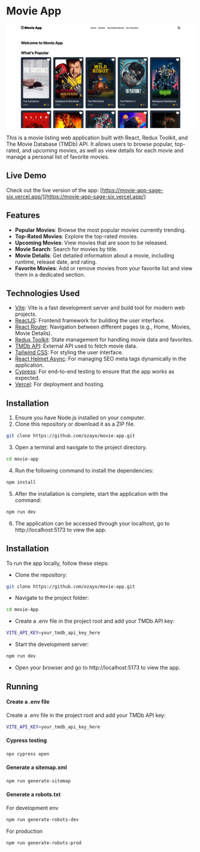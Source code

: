 # Movie App

<img src="public/movie-app.png" alt="Logo" width="1000" />

This is a movie listing web application built with React, Redux Toolkit, and The Movie Database (TMDb) API. It allows users to browse popular, top-rated, and upcoming movies, as well as view details for each movie and manage a personal list of favorite movies.

## Live Demo

Check out the live version of the app: [https://movie-app-sage-six.vercel.app/](https://movie-app-sage-six.vercel.app/)

## Features

- **Popular Movies**: Browse the most popular movies currently trending.
- **Top-Rated Movies**: Explore the top-rated movies.
- **Upcoming Movies**: View movies that are soon to be released.
- **Movie Search**: Search for movies by title.
- **Movie Details**: Get detailed information about a movie, including runtime, release date, and rating.
- **Favorite Movies**: Add or remove movies from your favorite list and view them in a dedicated section.

## Technologies Used

- [Vite](https://vitejs.dev/): Vite is a fast development server and build tool for modern web projects.
- [ReactJS](https://react.dev/): Frontend framework for building the user interface.
- [React Router](https://reactrouter.com/en/main): Navigation between different pages (e.g., Home, Movies, Movie Details).
- [Redux Toolkit](https://redux-toolkit.js.org/): State management for handling movie data and favorites.
- [TMDb API](https://developer.themoviedb.org/docs/getting-started): External API used to fetch movie data.
- [Tailwind CSS](https://tailwindcss.com/): For styling the user interface.
- [React Helmet Async](https://github.com/staylor/react-helmet-async): For managing SEO meta tags dynamically in the application.
- [Cypress](https://www.cypress.io/): For end-to-end testing to ensure that the app works as expected.
- [Vercel](https://vercel.com/): For deployment and hosting.



## Installation

1. Ensure you have Node.js installed on your computer.
2. Clone this repository or download it as a ZIP file.
```bash
git clone https://github.com/ozayo/movie-app.git
```
3. Open a terminal and navigate to the project directory.
```bash 
cd movie-app
```
4. Run the following command to install the dependencies:
```bash
npm install
```

5. After the installation is complete, start the application with the command:
```bash
npm run dev
```

6. The application can be accessed through your localhost, go to http://localhost:5173 to view the app.



## Installation

To run the app locally, follow these steps:

- Clone the repository:

```bash
git clone https://github.com/ozayo/movie-app.git
```

- Navigate to the project folder:
```bash 
cd movie-App
```
- Create a .env file in the project root and add your TMDb API key:
```bash  
VITE_API_KEY=your_tmdb_api_key_here 
```

- Start the development server:

```bash 
npm run dev
```

- Open your browser and go to http://localhost:5173 to view the app.

## Running

#### Create a .env file

Create a .env file in the project root and add your TMDb API key:
```bash  
VITE_API_KEY=your_tmdb_api_key_here 
```

#### Cypress testing
```bash
npx cypress open
```

#### Generate a sitemap.xml
```bash
npm run generate-sitemap
```

#### Generate a robots.txt
For development env
```bash
npm run generate-robots-dev 
```

For production
```bash
npm run generate-robots-prod
```